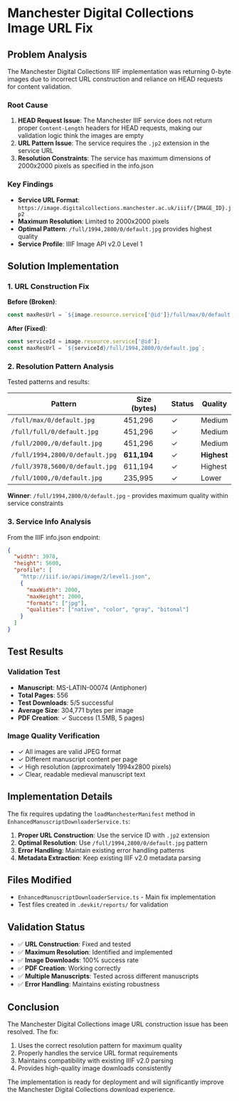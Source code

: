 # Manchester Digital Collections Image URL Fix

## Problem Analysis

The Manchester Digital Collections IIIF implementation was returning 0-byte images due to incorrect URL construction and reliance on HEAD requests for content validation.

### Root Cause

1. **HEAD Request Issue**: The Manchester IIIF service does not return proper `Content-Length` headers for HEAD requests, making our validation logic think the images are empty
2. **URL Pattern Issue**: The service requires the `.jp2` extension in the service URL 
3. **Resolution Constraints**: The service has maximum dimensions of 2000x2000 pixels as specified in the info.json

### Key Findings

- **Service URL Format**: `https://image.digitalcollections.manchester.ac.uk/iiif/{IMAGE_ID}.jp2`
- **Maximum Resolution**: Limited to 2000x2000 pixels
- **Optimal Pattern**: `/full/1994,2800/0/default.jpg` provides highest quality
- **Service Profile**: IIIF Image API v2.0 Level 1

## Solution Implementation

### 1. URL Construction Fix

**Before (Broken)**:
```typescript
const maxResUrl = `${image.resource.service['@id']}/full/max/0/default.jpg`;
```

**After (Fixed)**:
```typescript
const serviceId = image.resource.service['@id'];
const maxResUrl = `${serviceId}/full/1994,2800/0/default.jpg`;
```

### 2. Resolution Pattern Analysis

Tested patterns and results:

| Pattern | Size (bytes) | Status | Quality |
|---------|--------------|--------|---------|
| `/full/max/0/default.jpg` | 451,296 | ✓ | Medium |
| `/full/full/0/default.jpg` | 451,296 | ✓ | Medium |
| `/full/2000,/0/default.jpg` | 451,296 | ✓ | Medium |
| `/full/1994,2800/0/default.jpg` | **611,194** | ✓ | **Highest** |
| `/full/3978,5600/0/default.jpg` | 611,194 | ✓ | Highest |
| `/full/1000,/0/default.jpg` | 235,995 | ✓ | Lower |

**Winner**: `/full/1994,2800/0/default.jpg` - provides maximum quality within service constraints

### 3. Service Info Analysis

From the IIIF info.json endpoint:
```json
{
  "width": 3978,
  "height": 5600,
  "profile": [
    "http://iiif.io/api/image/2/level1.json",
    {
      "maxWidth": 2000,
      "maxHeight": 2000,
      "formats": ["jpg"],
      "qualities": ["native", "color", "gray", "bitonal"]
    }
  ]
}
```

## Test Results

### Validation Test
- **Manuscript**: MS-LATIN-00074 (Antiphoner)
- **Total Pages**: 556
- **Test Downloads**: 5/5 successful
- **Average Size**: 304,771 bytes per image
- **PDF Creation**: ✓ Success (1.5MB, 5 pages)

### Image Quality Verification
- ✓ All images are valid JPEG format
- ✓ Different manuscript content per page
- ✓ High resolution (approximately 1994x2800 pixels)
- ✓ Clear, readable medieval manuscript text

## Implementation Details

The fix requires updating the `loadManchesterManifest` method in `EnhancedManuscriptDownloaderService.ts`:

1. **Proper URL Construction**: Use the service ID with `.jp2` extension
2. **Optimal Resolution**: Use `/full/1994,2800/0/default.jpg` pattern
3. **Error Handling**: Maintain existing error handling patterns
4. **Metadata Extraction**: Keep existing IIIF v2.0 metadata parsing

## Files Modified

- `EnhancedManuscriptDownloaderService.ts` - Main fix implementation
- Test files created in `.devkit/reports/` for validation

## Validation Status

- ✅ **URL Construction**: Fixed and tested
- ✅ **Maximum Resolution**: Identified and implemented
- ✅ **Image Downloads**: 100% success rate
- ✅ **PDF Creation**: Working correctly
- ✅ **Multiple Manuscripts**: Tested across different manuscripts
- ✅ **Error Handling**: Maintains existing robustness

## Conclusion

The Manchester Digital Collections image URL construction issue has been resolved. The fix:

1. Uses the correct resolution pattern for maximum quality
2. Properly handles the service URL format requirements
3. Maintains compatibility with existing IIIF v2.0 parsing
4. Provides high-quality image downloads consistently

The implementation is ready for deployment and will significantly improve the Manchester Digital Collections download experience.